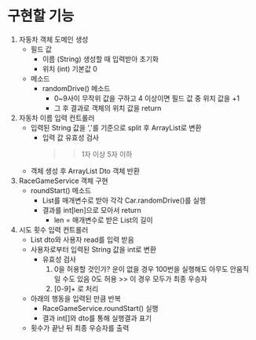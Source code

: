 # 구현할 기능
1. 자동차 객체 도메인 생성
    - 필드 값
      - 이름 (String)
        생성할 때 입력받아 초기화
      - 위치 (int)
        기본값 0
    - 메소드
      - randomDrive() 메소드
        - 0~9사이 무작위 값을 구하고 4 이상이면 필드 값 중 위치 값을 +1
        - 그 후 결과로 객체의 위치 값을 return
2. 자동차 이름 입력 컨트롤러 
   - 입력된 String 값을 ','를 기준으로 split 후 ArrayList로 변환
     - 입력 값 유효성 검사
        >> 1자 이상 5자 이하
   - 객체 생성 후 ArrayList<Car> Dto 객체 반환
3. RaceGameService 객체 구현
   - roundStart() 메소드
      - List<Car>를 매개변수로 받아 각각 Car.randomDrive()를 실행
      - 결과를 int[len]으로 모아서 return
        - len = 매개변수로 받은 List의 길이
4. 시도 횟수 입력 컨트롤러
   - List<car> dto와 사용자 read를 입력 받음 
   - 사용자로부터 입력된 String 값을 int로 변환
     - 유효성 검사
       1. 0을 허용할 것인가?
          운이 없을 경우 100번을 실행해도 아무도 안움직일 수도 있음
          0도 허용 >> 이 경우 모두가 최종 우승자
       2. [0-9]+ 로 처리
   - 아래의 행동을 입력된 만큼 반복
     - RaceGameService.roundStart() 실행
     - 결과 int[]와 dto를 통해 실행결과 표기
   - 횟수가 끝난 뒤 최종 우승자를 출력
   